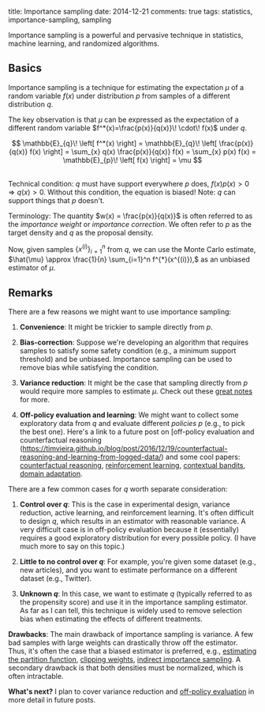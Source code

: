 title: Importance sampling
date: 2014-12-21
comments: true
tags: statistics, importance-sampling, sampling

Importance sampling is a powerful and pervasive technique in statistics, machine learning, and randomized algorithms.

Basics
------

Importance sampling is a technique for estimating the expectation $\mu$ of a random variable $f(x)$ under distribution $p$ from samples of a different distribution $q.$

The key observation is that $\mu$ can be expressed as the expectation of a different random variable $f^*(x)=\frac{p(x)}{q(x)}\! \cdot\! f(x)$ under $q.$

$$
\mathbb{E}_{q}\! \left[ f^*(x) \right] = \mathbb{E}_{q}\! \left[ \frac{p(x)}{q(x)} f(x) \right] = \sum_{x} q(x) \frac{p(x)}{q(x)} f(x) = \sum_{x} p(x) f(x) = \mathbb{E}_{p}\! \left[ f(x) \right] = \mu
$$

<br/>Technical condition: $q$ must have support everywhere $p$ does, $f(x) p(x) > 0 \Rightarrow q(x) > 0.$  Without this condition, the equation is biased!  Note: $q$ can support things that $p$ doesn't.

Terminology: The quantity $w(x) = \frac{p(x)}{q(x)}$ is often referred to as the *importance weight* or *importance correction*. We often refer to $p$ as the target density and $q$ as the proposal density.

Now, given samples $\{ x^{(i)} \}_{i=1}^{n}$ from $q,$ we can use the Monte Carlo estimate, $\hat{\mu} \approx \frac{1}{n} \sum_{i=1}^n f^{*}(x^{(i)}),$ as an unbiased estimator of $\mu.$

Remarks
-------

There are a few reasons we might want to use importance sampling:

  1. **Convenience**: It might be trickier to sample directly from $p.$

  2. **Bias-correction**: Suppose we're developing an algorithm that requires samples to satisfy some safety condition (e.g., a minimum support threshold) and be unbiased. Importance sampling can be used to remove bias while satisfying the condition.

  3. **Variance reduction**: It might be the case that sampling directly from $p$ would require more samples to estimate $\mu.$ Check out these [great notes](http://www.columbia.edu/~mh2078/MCS04/MCS_var_red2.pdf) for more.

  4. **Off-policy evaluation and learning**: We might want to collect some exploratory data from $q$ and evaluate different *policies* $p$ (e.g., to pick the best one). Here's a link to a future post on [off-policy evaluation and counterfactual reasoning (https://timvieira.github.io/blog/post/2016/12/19/counterfactual-reasoning-and-learning-from-logged-data/) and some cool papers:
     [counterfactual reasoning](http://arxiv.org/abs/1209.2355),
     [reinforcement learning](http://arxiv.org/abs/cs/0204043),
     [contextual bandits](http://arxiv.org/abs/1103.4601),
     [domain adaptation](http://papers.nips.cc/paper/4156-learning-bounds-for-importance-weighting.pdf).

There are a few common cases for $q$ worth separate consideration:

  1. **Control over $q$**: This is the case in experimental design, variance reduction, active learning, and reinforcement learning. It's often difficult to design $q,$ which results in an estimator with reasonable variance. A very difficult case is in off-policy evaluation because it (essentially) requires a good exploratory distribution for every possible policy. (I have much more to say on this topic.)

  2. **Little to no control over $q$**: For example, you're given some dataset (e.g., new articles), and you want to estimate performance on a different dataset (e.g., Twitter).

  3. **Unknown $q$**: In this case, we want to estimate $q$ (typically referred to as the propensity score) and use it in the importance sampling estimator. As far as I can tell, this technique is widely used to remove selection bias when estimating the effects of different treatments.

**Drawbacks**: The main drawback of importance sampling is variance. A few bad samples with large weights can drastically throw off the estimator. Thus, it's often the case that a biased estimator is preferred, e.g., [estimating the partition function](https://hips.seas.harvard.edu/blog/2013/01/14/unbiased-estimators-of-partition-functions-are-basically-lower-bounds/), [clipping weights](http://arxiv.org/abs/1209.2355), [indirect importance sampling](http://arxiv.org/abs/cs/0204043). A secondary drawback is that both densities must be normalized, which is often intractable.

**What's next?** I plan to cover variance reduction and
[off-policy evaluation](https://timvieira.github.io/blog/post/2016/12/19/counterfactual-reasoning-and-learning-from-logged-data/) in more detail in future posts.
